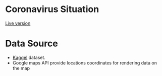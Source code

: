 # Coronavirus Situation


[Live version](https://ecstatic-euler-32ae42.netlify.com)

# Data Source

- [Kaggel](https://www.kaggle.com/sudalairajkumar/novel-corona-virus-2019-dataset) dataset.
- Google maps API provide locations coordinates for rendering data on the map



